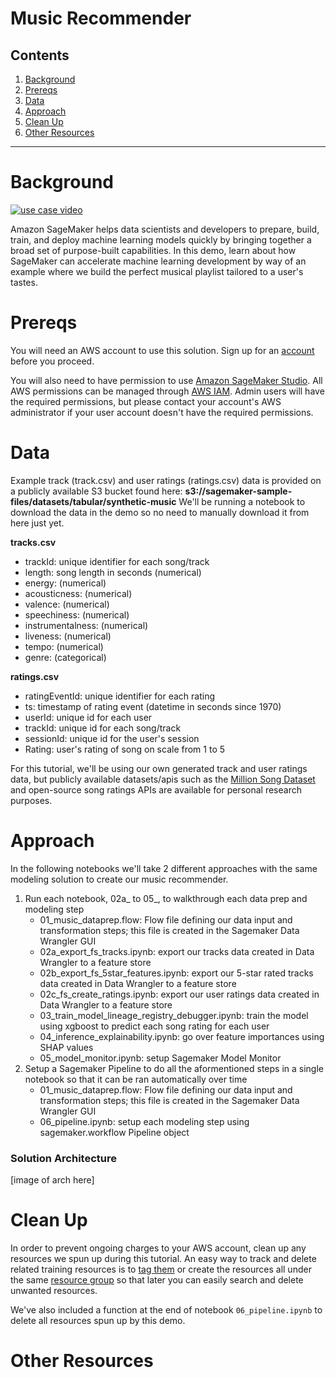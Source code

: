 # Music Recommender

## Contents
1. [Background](#Background)
1. [Prereqs](#Prereqs)
1. [Data](#Data)
1. [Approach](#Approach)
1. [Clean Up](#Clean-Up)
1. [Other Resources](#Other-Resources)

---

# Background

[![use case video](https://img.youtube.com/vi/Qv_Tr_BCFCQ/0.jpg)](https://www.youtube.com/watch?v=Qv_Tr_BCFCQ)

Amazon SageMaker helps data scientists and developers to prepare, build, train, and deploy machine learning models quickly by bringing together a broad set of purpose-built capabilities. In this demo, learn about how SageMaker can accelerate machine learning development by way of an example where we build the perfect musical playlist tailored to a user's tastes.


# Prereqs

You will need an AWS account to use this solution. Sign up for an [account](https://aws.amazon.com/) before you proceed. 

You will also need to have permission to use [Amazon SageMaker Studio](https://docs.aws.amazon.com/sagemaker/latest/dg/gs-studio.html). All AWS permissions can be managed through [AWS IAM](https://aws.amazon.com/iam/). Admin users will have the required permissions, but please contact your account's AWS administrator if your user account doesn't have the required permissions.


# Data

Example track (track.csv) and user ratings (ratings.csv) data is provided on a publicly available S3 bucket found here: **s3://sagemaker-sample-files/datasets/tabular/synthetic-music**
We'll be running a notebook to download the data in the demo so no need to manually download it from here just yet.

**tracks.csv**  
- trackId: unique identifier for each song/track 
- length: song length in seconds (numerical)
- energy: (numerical)
- acousticness: (numerical)
- valence: (numerical)
- speechiness: (numerical)
- instrumentalness: (numerical)
- liveness: (numerical)
- tempo: (numerical)
- genre: (categorical) 

**ratings.csv**  
- ratingEventId: unique identifier for each rating 
- ts: timestamp of rating event (datetime in seconds since 1970)
- userId: unique id for each user
- trackId: unique id for each song/track
- sessionId: unique id for the user's session
- Rating: user's rating of song on scale from 1 to 5

For this tutorial, we'll be using our own generated track and user ratings data, but publicly available datasets/apis such as the [Million Song Dataset](http://millionsongdataset.com/) and open-source song ratings APIs are available for personal research purposes. 


# Approach

In the following notebooks we'll take 2 different approaches with the same modeling solution to create our music recommender.
1. Run each notebook, 02a_ to 05_, to walkthrough each data prep and modeling step
    - 01_music_dataprep.flow: Flow file defining our data input and transformation steps; this file is created in the Sagemaker Data Wrangler GUI
    - 02a_export_fs_tracks.ipynb: export our tracks data created in Data Wrangler to a feature store
    - 02b_export_fs_5star_features.ipynb: export our 5-star rated tracks data created in Data Wrangler to a feature store
    - 02c_fs_create_ratings.ipynb: export our user ratings data created in Data Wrangler to a feature store
    - 03_train_model_lineage_registry_debugger.ipynb: train the model using xgboost to predict each song rating for each user
    - 04_inference_explainability.ipynb: go over feature importances using SHAP values
    - 05_model_monitor.ipynb: setup Sagemaker Model Monitor
1. Setup a Sagemaker Pipeline to do all the aformentioned steps in a single notebook so that it can be ran automatically over time
    - 01_music_dataprep.flow: Flow file defining our data input and transformation steps; this file is created in the Sagemaker Data Wrangler GUI
    - 06_pipeline.ipynb: setup each modeling step using sagemaker.workflow Pipeline object

### Solution Architecture
[image of arch here]


# Clean Up

In order to prevent ongoing charges to your AWS account, clean up any resources we spun up during this tutorial. An easy way to track and delete related training resources is to [tag them](https://docs.aws.amazon.com/general/latest/gr/aws_tagging.html) or create the resources all under the same [resource group](https://us-east-2.console.aws.amazon.com/resource-groups/home) so that later you can easily search and delete unwanted resources.

We've also included a function at the end of notebook `06_pipeline.ipynb` to delete all resources spun up by this demo. 

# Other Resources